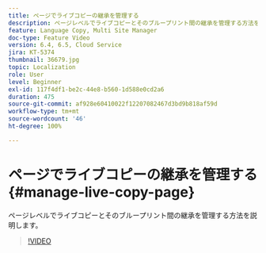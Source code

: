 ```yaml
---
title: ページでライブコピーの継承を管理する
description: ページレベルでライブコピーとそのブループリント間の継承を管理する方法を説明します
feature: Language Copy, Multi Site Manager
doc-type: Feature Video
version: 6.4, 6.5, Cloud Service
jira: KT-5374
thumbnail: 36679.jpg
topic: Localization
role: User
level: Beginner
exl-id: 117f4df1-be2c-44e8-b560-1d588e0cd2a6
duration: 475
source-git-commit: af928e60410022f12207082467d3bd9b818af59d
workflow-type: tm+mt
source-wordcount: '46'
ht-degree: 100%

---
```


# ページでライブコピーの継承を管理する {#manage-live-copy-page}

ページレベルでライブコピーとそのブループリント間の継承を管理する方法を説明します。
>[!VIDEO](https://video.tv.adobe.com/v/36679?quality=12&learn=on)
